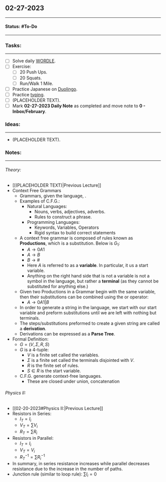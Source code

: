 ## 02-27-2023
---
#### Status: #To-Do
---
### Tasks:
---
- [ ] Solve daily [WORDLE](https://www.nytimes.com/games/wordle/index.html).
- [ ] Exercise:
	- [ ] 20 Push Ups.
	- [ ] 20 Squats.
	- [ ] Run/Walk 1 Mile.
- [ ] Practice Japanese on [Duolingo](https://www.duolingo.com/learn).
- [ ] Practice [typing](https://10fastfingers.com/typing-test/english).
- [ ] (PLACEHOLDER TEXT).
- [ ] Mark **02-27-2023 Daily Note** as completed and move note to **0 - Inbox/February**.
### Ideas:
---
- (PLACEHOLDER TEXT).
### Notes:
---
###### Theory:
- [[(PLACEHOLDER TEXT)|Previous Lecture]]
- Context Free Grammars
	- Grammars, given the language, .
	- Examples of C.F.G.:
		- Natural Languages:
			- Nouns, verbs, adjectives, adverbs.
			- Rules to construct a phrase.
		- Programming Languages:
			- Keywords, Variables, Operators
			- Rigid syntax to build correct statements
	- A context free grammar is composed of rules known as **Productions**, which is a substitution. Below is $G_1$:
		- $A\rightarrow 0A1$
		- $A\rightarrow B$
		- $B\rightarrow \#$
		- Here $A$ is referred to as a **variable**. In particular, it us a start variable.
		- Anything on the right hand side that is not a variable is not a symbol in the language, but rather a **terminal** (as they cannot be substituted for anything else.)
	- Given two Productions in a Grammar begin with the same variable, then their substitutions can be combined using the or operator: 
		- $A\rightarrow 0A1|B$
	- In order to generate a string in the language, we start with our start variable and preform substitutions until we are left with nothing but terminals.
	- The steps/substitutions preformed to create a given string are called a **derivation**.
	- Derivations can be expressed as a **Parse Tree**.
- Formal Definition:
	- $G=(V,\Sigma, R, S)$
	- $G$ is a 4-tuple:
		- $V$ is a finite set called the variables.
		- $\Sigma$ is a finite set called the terminals disjointed with $V$.
		- $R$ is the finite set of rules.
		- $S\in R$ is the start variable.
  - C.F.G. generate context-free languages.
	  - These are closed under union, concatenation

###### Physics II:
- [[02-20-2023#Physics II:|Previous Lecture]]
- Resistors in Series:
	- $I_T=I_i$
	- $V_T=\sum V_i$
	- $R_T=\sum R_i$
 - Resistors in Parallel:
	 - $I_T=I_i$
	 - $V_T=V_i$
	 - $R_T^{-1}=\sum {R_i}^{-1}$
- In summary, in series resistance increases while parallel decreases resistance due to the increase in the number of paths.
- Junction rule (similar to loop rule): $\sum I_i=0$